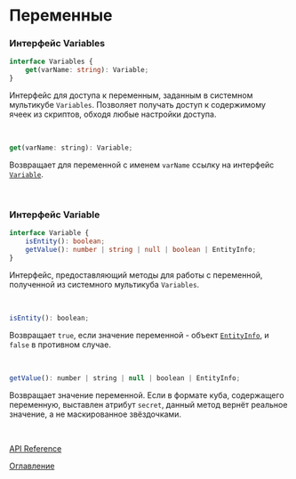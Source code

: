 # Переменные

### Интерфейс Variables<a name="variables"></a>
```ts
interface Variables {
	get(varName: string): Variable;
}
```
Интерфейс для доступа к переменным, заданным в системном мультикубе `Variables`. Позволяет получать доступ к содержимому ячеек из скриптов, обходя любые настройки доступа.

&nbsp;

```js
get(varName: string): Variable;
```
Возвращает для переменной с именем `varName` ссылку на интерфейс [`Variable`](#variable).

&nbsp;

### Интерфейс Variable<a name="variable"></a>
```ts
interface Variable {
	isEntity(): boolean;
	getValue(): number | string | null | boolean | EntityInfo;
}
```
Интерфейс, предоставляющий методы для работы с переменной, полученной из системного мультикуба `Variables`.

&nbsp;

```js
isEntity(): boolean;
```
Возвращает `true`, если значение переменной - объект [`EntityInfo`](./views.md#entity-info), и `false` в противном случае.

&nbsp;

```js
getValue(): number | string | null | boolean | EntityInfo;
```
Возвращает значение переменной. Если в формате куба, содержащего переменную, выставлен атрибут `secret`, данный метод вернёт реальное значение, а не маскированное звёздочками.

&nbsp;

[API Reference](API.md)

[Оглавление](../README.md)
